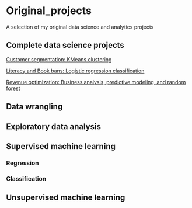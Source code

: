 # Original_projects
A selection of my original data science and analytics projects

## Complete data science projects 
[Customer segmentation:  KMeans clustering](./capstone)   
       
[Literacy and Book bans:  Logistic regression classification](./literacy_project)

[Revenue optimization:  Business analysis, predictive modeling, and random forest](./revenue_analysis)

## Data wrangling


## Exploratory data analysis

## Supervised machine learning 

### Regression

### Classification

## Unsupervised machine learning
